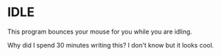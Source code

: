 # IDLE
This program bounces your mouse for you while you are idling.

Why did I spend 30 minutes writing this? I don't know but it looks cool.
